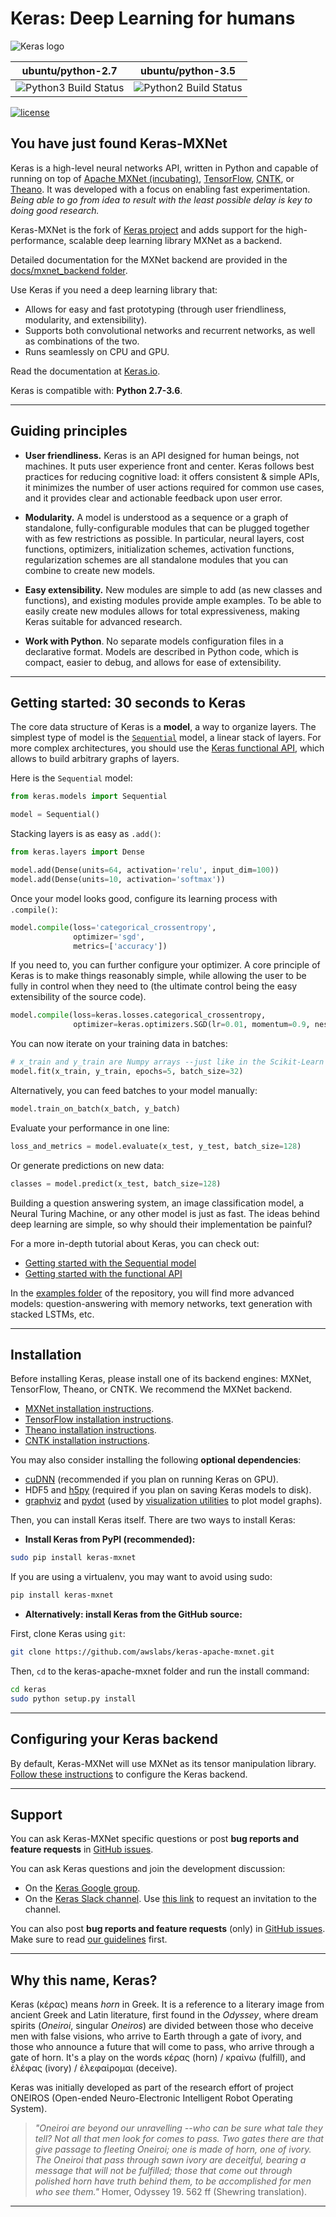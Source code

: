 ﻿# Keras: Deep Learning for humans

![Keras logo](https://s3.amazonaws.com/keras.io/img/keras-logo-2018-large-1200.png)

| ubuntu/python-2.7 | ubuntu/python-3.5 |
|---------|---------|
| ![Python3 Build Status](https://codebuild.us-east-1.amazonaws.com/badges?uuid=eyJlbmNyeXB0ZWREYXRhIjoidHBzRFVlMG5SMGFQRTVzMUhxejNIK2dZRU1kb3p2c0JIbTVObDZtdDgxYThYdjRCZlg0RGF1eCsrSUtGQmgwYkFkZzJaT1BrdHpqcVJqcWE2aSt6QmRnPSIsIml2UGFyYW1ldGVyU3BlYyI6IklPMmRORld4TDYrdWNrWDciLCJtYXRlcmlhbFNldFNlcmlhbCI6MX0%3D&branch=master) | ![Python2 Build Status](https://codebuild.us-east-1.amazonaws.com/badges?uuid=eyJlbmNyeXB0ZWREYXRhIjoibHFOTlladW1VK050SFBST1N0UUtNOGdOV24vM25hVUJDQVVKNitvSFpXTFZ4RzlvUXppdHU4RytRR3hLdk1nSDd2VHlTSlZ5ZTlCUC9GdWdscHZRRFBNPSIsIml2UGFyYW1ldGVyU3BlYyI6IjZrQksycy9aWWV5QXh1MkoiLCJtYXRlcmlhbFNldFNlcmlhbCI6MX0%3D&branch=master) |

[![license](https://img.shields.io/github/license/mashape/apistatus.svg?maxAge=2592000)](https://github.com/keras-team/keras/blob/master/LICENSE)

## You have just found Keras-MXNet

Keras is a high-level neural networks API, written in Python and capable of running on top of [Apache MXNet (incubating)](https://github.com/apache/incubator-mxnet/), [TensorFlow](https://github.com/tensorflow/tensorflow), [CNTK](https://github.com/Microsoft/cntk), or [Theano](https://github.com/Theano/Theano). It was developed with a focus on enabling fast experimentation. *Being able to go from idea to result with the least possible delay is key to doing good research.*

Keras-MXNet is the fork of [Keras project](https://github.com/keras-team/keras) and adds support for the high-performance, scalable deep learning library MXNet as a backend.

Detailed documentation for the MXNet backend are provided in the [docs/mxnet_backend folder](docs/mxnet_backend/README.md).


Use Keras if you need a deep learning library that:

- Allows for easy and fast prototyping (through user friendliness, modularity, and extensibility).
- Supports both convolutional networks and recurrent networks, as well as combinations of the two.
- Runs seamlessly on CPU and GPU.

Read the documentation at [Keras.io](https://keras.io).

Keras is compatible with: __Python 2.7-3.6__.


------------------


## Guiding principles

- __User friendliness.__ Keras is an API designed for human beings, not machines. It puts user experience front and center. Keras follows best practices for reducing cognitive load: it offers consistent & simple APIs, it minimizes the number of user actions required for common use cases, and it provides clear and actionable feedback upon user error.

- __Modularity.__ A model is understood as a sequence or a graph of standalone, fully-configurable modules that can be plugged together with as few restrictions as possible. In particular, neural layers, cost functions, optimizers, initialization schemes, activation functions, regularization schemes are all standalone modules that you can combine to create new models.

- __Easy extensibility.__ New modules are simple to add (as new classes and functions), and existing modules provide ample examples. To be able to easily create new modules allows for total expressiveness, making Keras suitable for advanced research.

- __Work with Python__. No separate models configuration files in a declarative format. Models are described in Python code, which is compact, easier to debug, and allows for ease of extensibility.


------------------


## Getting started: 30 seconds to Keras

The core data structure of Keras is a __model__, a way to organize layers. The simplest type of model is the [`Sequential`](https://keras.io/getting-started/sequential-model-guide) model, a linear stack of layers. For more complex architectures, you should use the [Keras functional API](https://keras.io/getting-started/functional-api-guide), which allows to build arbitrary graphs of layers.

Here is the `Sequential` model:

```python
from keras.models import Sequential

model = Sequential()
```

Stacking layers is as easy as `.add()`:

```python
from keras.layers import Dense

model.add(Dense(units=64, activation='relu', input_dim=100))
model.add(Dense(units=10, activation='softmax'))
```

Once your model looks good, configure its learning process with `.compile()`:

```python
model.compile(loss='categorical_crossentropy',
              optimizer='sgd',
              metrics=['accuracy'])
```

If you need to, you can further configure your optimizer. A core principle of Keras is to make things reasonably simple, while allowing the user to be fully in control when they need to (the ultimate control being the easy extensibility of the source code).
```python
model.compile(loss=keras.losses.categorical_crossentropy,
              optimizer=keras.optimizers.SGD(lr=0.01, momentum=0.9, nesterov=True))
```

You can now iterate on your training data in batches:

```python
# x_train and y_train are Numpy arrays --just like in the Scikit-Learn API.
model.fit(x_train, y_train, epochs=5, batch_size=32)
```

Alternatively, you can feed batches to your model manually:

```python
model.train_on_batch(x_batch, y_batch)
```

Evaluate your performance in one line:

```python
loss_and_metrics = model.evaluate(x_test, y_test, batch_size=128)
```

Or generate predictions on new data:

```python
classes = model.predict(x_test, batch_size=128)
```

Building a question answering system, an image classification model, a Neural Turing Machine, or any other model is just as fast. The ideas behind deep learning are simple, so why should their implementation be painful?

For a more in-depth tutorial about Keras, you can check out:

- [Getting started with the Sequential model](https://keras.io/getting-started/sequential-model-guide)
- [Getting started with the functional API](https://keras.io/getting-started/functional-api-guide)

In the [examples folder](https://github.com/awslabs/keras-apache-mxnet/tree/master/examples) of the repository, you will find more advanced models: question-answering with memory networks, text generation with stacked LSTMs, etc.


------------------


## Installation

Before installing Keras, please install one of its backend engines: MXNet, TensorFlow, Theano, or CNTK. We recommend 
the MXNet backend.

- [MXNet installation instructions](http://mxnet.incubator.apache.org/install/index.html).
- [TensorFlow installation instructions](https://www.tensorflow.org/install/).
- [Theano installation instructions](http://deeplearning.net/software/theano/install.html#install).
- [CNTK installation instructions](https://docs.microsoft.com/en-us/cognitive-toolkit/setup-cntk-on-your-machine).

You may also consider installing the following **optional dependencies**:

- [cuDNN](https://docs.nvidia.com/deeplearning/sdk/cudnn-install/) (recommended if you plan on running Keras on GPU).
- HDF5 and [h5py](http://docs.h5py.org/en/latest/build.html) (required if you plan on saving Keras models to disk).
- [graphviz](https://graphviz.gitlab.io/download/) and [pydot](https://github.com/erocarrera/pydot) (used by [visualization utilities](https://keras.io/visualization/) to plot model graphs).

Then, you can install Keras itself. There are two ways to install Keras:

- **Install Keras from PyPI (recommended):**

```sh
sudo pip install keras-mxnet
```

If you are using a virtualenv, you may want to avoid using sudo:

```sh
pip install keras-mxnet
```

- **Alternatively: install Keras from the GitHub source:**

First, clone Keras using `git`:

```sh
git clone https://github.com/awslabs/keras-apache-mxnet.git
```

 Then, `cd` to the keras-apache-mxnet folder and run the install command:
```sh
cd keras
sudo python setup.py install
```

------------------


## Configuring your Keras backend

By default, Keras-MXNet will use MXNet as its tensor manipulation library. [Follow these instructions](https://keras.io/backend/) to configure the Keras backend.

------------------


## Support

You can ask Keras-MXNet specific questions or post **bug reports and feature requests** in [GitHub issues](https://github.com/awslabs/keras-apache-mxnet/issues).

You can ask Keras questions and join the development discussion:

- On the [Keras Google group](https://groups.google.com/forum/#!forum/keras-users).
- On the [Keras Slack channel](https://kerasteam.slack.com). Use [this link](https://keras-slack-autojoin.herokuapp.com/) to request an invitation to the channel.

You can also post **bug reports and feature requests** (only) in [GitHub issues](https://github.com/keras-team/keras/issues). Make sure to read [our guidelines](https://github.com/keras-team/keras/blob/master/CONTRIBUTING.md) first.


------------------


## Why this name, Keras?

Keras (κέρας) means _horn_ in Greek. It is a reference to a literary image from ancient Greek and Latin literature, first found in the _Odyssey_, where dream spirits (_Oneiroi_, singular _Oneiros_) are divided between those who deceive men with false visions, who arrive to Earth through a gate of ivory, and those who announce a future that will come to pass, who arrive through a gate of horn. It's a play on the words κέρας (horn) / κραίνω (fulfill), and ἐλέφας (ivory) / ἐλεφαίρομαι (deceive).

Keras was initially developed as part of the research effort of project ONEIROS (Open-ended Neuro-Electronic Intelligent Robot Operating System).

>_"Oneiroi are beyond our unravelling --who can be sure what tale they tell? Not all that men look for comes to pass. Two gates there are that give passage to fleeting Oneiroi; one is made of horn, one of ivory. The Oneiroi that pass through sawn ivory are deceitful, bearing a message that will not be fulfilled; those that come out through polished horn have truth behind them, to be accomplished for men who see them."_ Homer, Odyssey 19. 562 ff (Shewring translation).

------------------